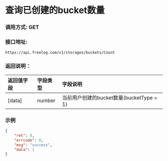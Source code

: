 # 查询已创建的bucket数量

### 调用方式: GET

### 接口地址:

```
https://api.freelog.com/v1/storages/buckets/Count
```


### 返回说明：

| 返回值字段 | 字段类型 | 字段说明 |
| :--- | :--- | :--- |
| [data] | number | 当前用户创建的bucket数量(bucketType = 1) |


### 示例

```json
{
	"ret": 0,
	"errcode": 0,
	"msg": "success",
	"data": 1
}
```
